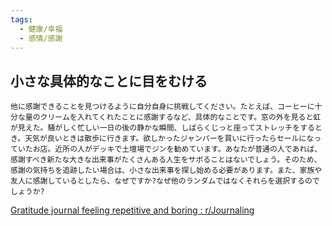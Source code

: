 ```yaml
---
tags:
  - 健康/幸福
  - 感情/感謝
---
```

## 小さな具体的なことに目をむける
```
他に感謝できることを見つけるように自分自身に挑戦してください。たとえば、コーヒーに十分な量のクリームを入れてくれたことに感謝するなど、具体的なことです。窓の外を見ると虹が見えた。騒がしく忙しい一日の後の静かな瞬間、しばらくじっと座ってストレッチをするとき。天気が良いときは散歩に行きます。欲しかったジャンパーを買いに行ったらセールになっていたお店。近所の人がデッキで土壇場でジンを勧めています。あなたが普通の人であれば、感謝すべき新たな大きな出来事がたくさんある人生をサボることはないでしょう。そのため、感謝の気持ちを追跡したい場合は、小さな出来事を探し始める必要があります。また、家族や友人に感謝しているとしたら、なぜですか?なぜ他のランダムではなくそれらを選択するのでしょうか?
```

[Gratitude journal feeling repetitive and boring : r/Journaling](https://www.reddit.com/r/Journaling/comments/vk54av/gratitude_journal_feeling_repetitive_and_boring/)

